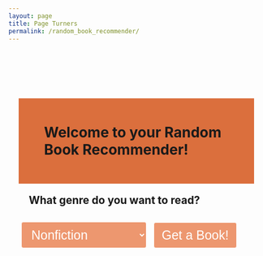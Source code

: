```yaml
---
layout: page 
title: Page Turners
permalink: /random_book_recommender/
---
```

<style>
    .container {
        max-width: 600px;
        margin: 50px auto;
        padding: 20px;
        /*background-color:*/
        border-radius: 8px;
    }

    h1 {
        background: #db6f3d/*#6e8a60*/;
        padding: 50px;
        font-size: 2em;
    }

    h2 {
        margin: 20px;
        font-size: 1.5em:
    }

    /*input {
        padding: 15px;
    }*/

    ul {
        list-style-position: inside;
        gap: 16px;
        font-size: 18px;
        color: #E5E7EB;
    }

    select, button {
        padding: 10px 15px;
        font-size: 25px;
        margin: 10px 5px;
        border: 1px solid;
        color: white;
        background-color: #ed976f;
        /*border-color: white;*/
        border-radius: 4px;
        cursor: pointer;
    }

    select:focus, button:hover {
        background-color: #db6f3d/*#72db8e*/;
        transition: 0.3s;   
    }

    .book_details {
        margin-top: 20px
    }

    .book_cover {
        max-width: 200px;
        margin: 10px auto:
    }

    .description {
        font-size: 0.9em;
        margin: 10px 0;
    }

    .start_over {
        margin-top: 20px;
        /*background-color:*/
        color: white;
        border: none;
        padding: 10px 15px;
        cursor: pointer;
        border-radius: 4px;
    }

    .start_over:hover {
        /*background-color:*/
    }
</style>
<html>
<body>
    <div class="container">
        <h1>Welcome to your Random Book Recommender!</h1>
        <div id="genre_selection">
            <h2>What genre do you want to read?</h2>
            <select id="genre">
                <option value="nonfiction">Nonfiction</option>
                <option value="historical_fiction">Historical Fiction</option>
                <option value="suspense_thriller">Suspense/Thriller</option>
                <option value="fantasy">Fantasy</option>
                <option value="romance">Romance</option>
                <option value="dystopian">Dystopian</option>
                <option value="classic">Classics</option>
                <option value="mystery">Mystery</option>
            </select>
            <button onclick="getRandomBook()">Get a Book!</button>
        </div>
        <div id="book_display" class="book_details" style="display: none;">
            <img id="book_cover" class="book_cover" alt="Book Cover">
            <h2 id="book_title"></h2>
            <h3 id="book_author"></h3>
            <p id="book_description" class="description"></p>
            <button class="start_over" onclick="startOver()">Get a Different Book</button>
        </div>
    </div>
</body>
<script>
    //The genreMap object maps the dropdown values (nonfiction, historical_fiction, etc.) to terms recognized by the bookdb API (e.g., "Nonfiction", "Suspense/Thriller").
    const genreMap = {
        nonfiction: "Nonfiction",
        historical_fiction: "Historical Fiction",
        suspense_thriller: "Suspense/Thriller",
        fantasy: "Fantasy",
        romance: "Romance",
        dystopian: "Dystopian",
        classic: "Classics",
        mystery: "Mystery"
    }
    //
    function getRandomBook() {
    //Get the selected genre from the dropdown
    //const genre = document.getElementById("genre").value;
    const genreKey = document.getElementById("genre").value;
    const query = genreMap[genreKey] || "fiction"; // Fallback to "fiction" if genre not mapped
    //Build the API URL with the selected genre as a query parameter
    const apiUrl = `${pythonURI}/api/random_book?genre=${encodeURIComponent(query)}`;
    //Fetch data from the backend API
    fetch(apiUrl) // Flask server endpoint
        .then((response) => {
                if (!response.ok) {
                    throw new Error('No books found for the selected genre.');
                }
                return response.json();
        })
        .then((book) => {
            displayBook(book); // Display the book details on the page
        })
        .catch((error) => { // Catch -> handles any error during execution
            console.error("Error fetching data:", error);
            alert("An error occurred while fetching the book. Please try again.");
        });
    }
    function displayBook(book) {
        const { title, author, description, image_cover } = book;
        // Update the DOM (Document Object Model) with book details
        document.getElementById("book_title").innerText = title;
        document.getElementById("book_author").innerText = `By: ${author}`;
        document.getElementById("book_description").innerText = description;
        // Book cover display
        document.getElementById("book_cover").src = image_cover;
        document.getElementById("book_cover").style.display = image_cover ? "block" : "none";      
        // Hide the genre selection and show the book details
        document.getElementById("genre_selection").style.display = "none";
        document.getElementById("book_display").style.display = "block";
    }
    function startOver() {
        // Reset to the initial view
        document.getElementById("genre_selection").style.display = "block";
        document.getElementById("book_display").style.display = "none";
    }
</script>
    <!--    //The genreMap object maps the dropdown values (nonfiction, historical_fiction, etc.) to terms recognized by the Google Books API (e.g., "nonfiction", "thriller").
    const genreMap = {
        nonfiction: "nonfiction",
        historical_fiction: "historical fiction",
        suspense_thriller: "thriller",
        fantasy: "fantasy",
        romance: "romance",
        dystopian: "dystopian",
        classic: "classics",
        mystery: "mystery"
    };
        function getRandomBook() {
        const genreKey = document.getElementById("genre").value;
        const query = genreMap[genreKey] || "fiction"; // Fallback to "fiction" if genre not mapped
        // Call the Google Books API - UPDATE: Google API does not sort books based on genre so I will have to find a different API
        fetch(`https://www.googleapis.com/books/v1/volumes?q=subject:${query}`)
            .then(response => response.json())
            .then(data => {
                if (data.items && data.items.length > 0) {
                    // Pick a random book from the results
                    const randomIndex = Math.floor(Math.random() * data.items.length);
                    const book = data.items[randomIndex];
                    displayBook(book);
                } else {
                    alert("No books found for this genre. Please try another genre.");
                }
            })
            .catch(error => {
                console.error("Error fetching book data:", error);
                alert("An error occurred while fetching books. Please try again.");
            });
    }
    function displayBook(book) {
        const title = book.volumeInfo.title || "No title available";
        const authors = book.volumeInfo.authors ? book.volumeInfo.authors.join(", ") : "Unknown author";
        const description = book.volumeInfo.description || "No summary available";
        const thumbnail = book.volumeInfo.imageLinks ? book.volumeInfo.imageLinks.thumbnail : "";
        // Show the book details
        document.getElementById("book_cover").src = thumbnail;
        document.getElementById("book_cover").style.display = thumbnail ? "block" : "none";
        document.getElementById("book_title").innerText = title;
        document.getElementById("book_author").innerText = `By: ${authors}`;
        document.getElementById("book_description").innerText = description;
        // Hide the genre selection and show the book details
        document.getElementById("genre_selection").style.display = "none";
        document.getElementById("book_display").style.display = "block";
    }
    function startOver() {
        // Reset to the initial view
        document.getElementById("genre_selection").style.display = "block";
        document.getElementById("book_display").style.display = "none";
    }-->
            <!--this is typing an input in the HTML segment<form>
                <label for="input_genre"><strong>What genre do you want to read?</strong>
                <div>
                    Choose from a genre from this list:
                    <ul>
                        <li>nonfiction</li>
                        <li>historical fiction</li>
                        <li>suspense/thriller</li>
                        <li>fantasy</li>
                        <li>romance</li>
                        <li>action</li>
                        <li>classics</li>
                        <li>mystery</li>
                    </ul>
                </div>
                </label><br>
                <input type="text" id="input_genre" name="input_genre"><br>
            </form>-->
</html>
